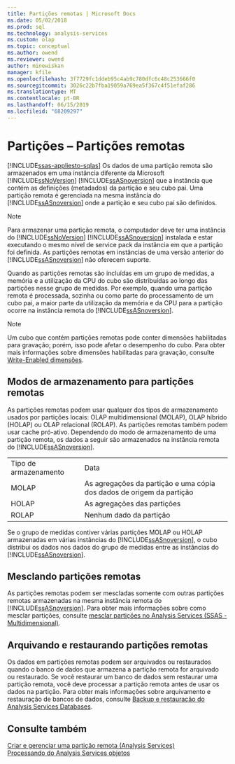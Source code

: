 ```yaml
---
title: Partições remotas | Microsoft Docs
ms.date: 05/02/2018
ms.prod: sql
ms.technology: analysis-services
ms.custom: olap
ms.topic: conceptual
ms.author: owend
ms.reviewer: owend
author: minewiskan
manager: kfile
ms.openlocfilehash: 3f7729fc1ddeb95c4ab9c780dfc6c48c253666f0
ms.sourcegitcommit: 3026c22b7fba19059a769ea5f367c4f51efaf286
ms.translationtype: MT
ms.contentlocale: pt-BR
ms.lasthandoff: 06/15/2019
ms.locfileid: "68209297"
---
```

# <a name="partitions---remote-partitions"></a>Partições – Partições remotas
[!INCLUDE[ssas-appliesto-sqlas](../../includes/ssas-appliesto-sqlas.md)]
  Os dados de uma partição remota são armazenados em uma instância diferente da Microsoft [!INCLUDE[ssNoVersion](../../includes/ssnoversion-md.md)] [!INCLUDE[ssASnoversion](../../includes/ssasnoversion-md.md)] que a instância que contém as definições (metadados) da partição e seu cubo pai. Uma partição remota é gerenciada na mesma instância do [!INCLUDE[ssASnoversion](../../includes/ssasnoversion-md.md)] onde a partição e seu cubo pai são definidos.  
  
> [!NOTE]
>  Para armazenar uma partição remota, o computador deve ter uma instância do [!INCLUDE[ssNoVersion](../../includes/ssnoversion-md.md)] [!INCLUDE[ssASnoversion](../../includes/ssasnoversion-md.md)] instalada e estar executando o mesmo nível de service pack da instância em que a partição foi definida. As partições remotas em instâncias de uma versão anterior do [!INCLUDE[ssASnoversion](../../includes/ssasnoversion-md.md)] não oferecem suporte.  
  
 Quando as partições remotas são incluídas em um grupo de medidas, a memória e a utilização da CPU do cubo são distribuídas ao longo das partições nesse grupo de medidas. Por exemplo, quando uma partição remota é processada, sozinha ou como parte do processamento de um cubo pai, a maior parte da utilização da memória e da CPU para a partição ocorre na instância remota do [!INCLUDE[ssASnoversion](../../includes/ssasnoversion-md.md)].  
  
> [!NOTE]  
>  Um cubo que contém partições remotas pode conter dimensões habilitadas para gravação; porém, isso pode afetar o desempenho do cubo. Para obter mais informações sobre dimensões habilitadas para gravação, consulte [Write-Enabled dimensões](../../analysis-services/multidimensional-models-olap-logical-dimension-objects/write-enabled-dimensions.md).  
  
## <a name="storage-modes-for-remote-partitions"></a>Modos de armazenamento para partições remotas  
 As partições remotas podem usar qualquer dos tipos de armazenamento usados por partições locais: OLAP multidimensional (MOLAP), OLAP híbrido (HOLAP) ou OLAP relacional (ROLAP). As partições remotas também podem usar cache pró-ativo. Dependendo do modo de armazenamento de uma partição remota, os dados a seguir são armazenados na instância remota do [!INCLUDE[ssASnoversion](../../includes/ssasnoversion-md.md)].  
  
|||  
|-|-|  
|Tipo de armazenamento|Data|  
|MOLAP|As agregações da partição e uma cópia dos dados de origem da partição|  
|HOLAP|As agregações das partições|  
|ROLAP|Nenhum dado da partição|  
  
 Se o grupo de medidas contiver várias partições MOLAP ou HOLAP armazenadas em várias instâncias do [!INCLUDE[ssASnoversion](../../includes/ssasnoversion-md.md)], o cubo distribui os dados nos dados do grupo de medidas entre as instâncias do [!INCLUDE[ssASnoversion](../../includes/ssasnoversion-md.md)].  
  
## <a name="merging-remote-partitions"></a>Mesclando partições remotas  
 As partições remotas podem ser mescladas somente com outras partições remotas armazenadas na mesma instância remota do [!INCLUDE[ssASnoversion](../../includes/ssasnoversion-md.md)]. Para obter mais informações sobre como mesclar partições, consulte [mesclar partições no Analysis Services &#40;SSAS - Multidimensional&#41;](../../analysis-services/multidimensional-models/merge-partitions-in-analysis-services-ssas-multidimensional.md).  
  
## <a name="archiving-and-restoring-remote-partitions"></a>Arquivando e restaurando partições remotas  
 Os dados em partições remotas podem ser arquivados ou restaurados quando o banco de dados que armazena a partição remota for arquivado ou restaurado. Se você restaurar um banco de dados sem restaurar uma partição remota, você deve processar a partição remota antes de usar os dados na partição. Para obter mais informações sobre arquivamento e restauração de bancos de dados, consulte [Backup e restauração do Analysis Services Databases](../../analysis-services/multidimensional-models/backup-and-restore-of-analysis-services-databases.md).  
  
## <a name="see-also"></a>Consulte também  
 [Criar e gerenciar uma partição remota &#40;Analysis Services&#41;](../../analysis-services/multidimensional-models/create-and-manage-a-remote-partition-analysis-services.md)   
 [Processando do Analysis Services objetos](../../analysis-services/multidimensional-models/processing-analysis-services-objects.md)  
  
  
